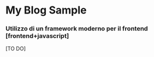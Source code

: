 # My Blog Sample  

### Utilizzo di un framework moderno per il frontend [frontend+javascript]

[TO DO]